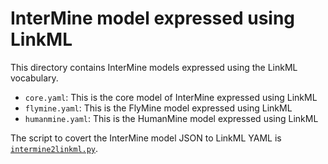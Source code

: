# InterMine model expressed using LinkML

This directory contains InterMine models expressed using the LinkML vocabulary.

- `core.yaml`: This is the core model of InterMine expressed using LinkML
- `flymine.yaml`: This is the FlyMine model expressed using LinkML
- `humanmine.yaml`: This is the HumanMine model expressed using LinkML

The script to covert the InterMine model JSON to LinkML YAML is [`intermine2linkml.py`](../intermine2linkml.py).

